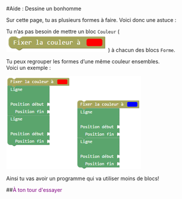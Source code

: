 #Aide : Dessine un bonhomme

Sur cette page, tu as plusieurs formes à faire. Voici donc une astuce : 

Tu n’as pas besoin de mettre un bloc `Couleur` (![Bloc couleur][bloc_couleur]) à chacun des blocs `Forme`.

Tu peux regrouper les formes d’une même couleur ensembles.  
Voici un exemple : 

![Exemple groupes couleur][ex_gr_couleur]

Ainsi tu vas avoir un programme qui va utiliser moins de blocs!

##<span style="color: #800080">À ton tour d'essayer</span>

[bloc_couleur]: img/couleur.png
[ex_gr_couleur]: img/ex_gr_couleur.png
